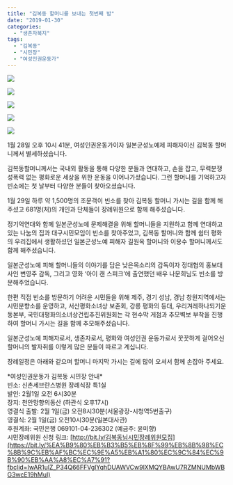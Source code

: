 ```yaml
---
title: "김복동 할머니를 보내는 첫번째 밤"
date: "2019-01-30"
categories: 
  - "생존자복지"
tags: 
  - "김복동"
  - "시민장"
  - "여성인권운동가"
---
```


![](http://womenandwar.net/kr/wp-content/uploads/2019/01/janglyewiwonmojipjeongsakakhyeong.png)

![](http://womenandwar.net/kr/wp-content/uploads/2019/01/51078299_2428931590481587_347650505662529536_o-1024x768.jpg)

![](http://womenandwar.net/kr/wp-content/uploads/2019/01/50771861_2428931460481600_839588973050331136_o-1024x768.jpg)

![](http://womenandwar.net/kr/wp-content/uploads/2019/01/50839952_2428931580481588_6414242736966205440_o-1024x768.jpg)

![](http://womenandwar.net/kr/wp-content/uploads/2019/01/51298988_2428301253877954_103570722571419648_n.jpg)

1월 28일 오후 10시 41분, 여성인권운동가이자 일본군성노예제 피해자이신 김복동 할머니께서 별세하셨습니다.

김복동할머니께서는 국내외 활동을 통해 다양한 분들과 연대하고, 손을 잡고, 무력분쟁 성폭력 없는 평화로운 세상을 위한 운동을 이어나가셨습니다. 그런 할머니를 기억하고자 빈소에는 첫 날부터 다양한 분들이 찾아오셨습니다.

1월 29일 하루 약 1,500명의 조문객이 빈소를 찾아 김복동 할머니 가시는 길을 함께 해주셨고 681명(처)의 개인과 단체들이 장례위원으로 함께 해주셨습니다.

정기억연대와 함께 일본군성노예 문제해결을 위해 할머니들을 지원하고 함께 연대하고 있는 나눔의 집과 대구시민모임이 빈소를 찾아주었고, 김복동 할머니와 함께 쉼터 평화의 우리집에서 생활하셨던 일본군성노예 피해자 길원옥 할머니와 이용수 할머니께서도 함께 해주셨습니다.

일본군성노예 피해 할머니들의 이야기를 담은 낮은목소리의 감독이자 정대협의 홍보대사인 변영주 감독, 그리고 영화 ‘아이 캔 스피크’에 출연했던 배우 나문희님도 빈소를 방문해주었습니다.

한편 직접 빈소를 방문하기 어려운 시민들을 위해 제주, 경기 성남, 경남 창원지역에서는 시민분향소를 운영하고, 서산평화소녀상 보존회, 강릉 평화의 등대, 우리겨레하나되기운동본부, 국민대평화의소녀상건립추진위원회는 각 현수막 게첨과 추모벽보 부착을 진행하여 할머니 가시는 길을 함께 추모해주셨습니다.

일본군성노예 피해자로서, 생존자로서, 평화와 여성인권 운동가로서 꿋꿋하게 걸어오신 할머니의 발자취를 이렇게 많은 분들이 따르고 계십니다.

장례일정은 아래와 같으며 할머니 마지막 가시는 길에 많이 오셔서 함께 손잡아 주세요.

\*여성인권운동가 김복동 시민장 안내\*  
빈소: 신촌세브란스병원 장례식장 특1실  
발인: 2월1일 오전 6시30분  
장지: 천안망향의동산 (하관식 오후17시)  
영결식 출발: 2월 1일(금) 오전8시30분(서울광장-시청역5번출구)  
영결식: 2월 1일(금) 오전10시30분(일본대사관)  
후원계좌: 국민은행 069101-04-236302 (예금주: 윤미향)  
시민장례위원 신청 링크: [http://bit.ly/김복동님시민장례위원모집](https://bit.ly/%EA%B9%80%EB%B3%B5%EB%8F%99%EB%8B%98%EC%8B%9C%EB%AF%BC%EC%9E%A5%EB%A1%80%EC%9C%84%EC%9B%90%EB%AA%A8%EC%A7%91?fbclid=IwAR1ulZ_P34Q66FFVglYqhDUAWVCw9lXMQYBAwU7RZMNUMbWBG3wcE19hMuI)
